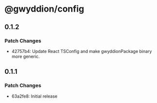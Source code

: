 # @gwyddion/config

## 0.1.2

### Patch Changes

- 42757b4: Update React TSConfig and make gwyddionPackage binary more generic.

## 0.1.1

### Patch Changes

- 63a2fe8: Initial release
